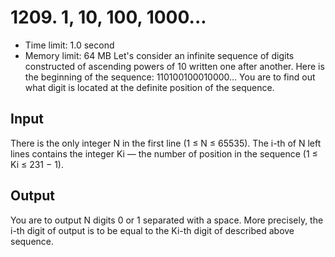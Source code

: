 # 1209. 1, 10, 100, 1000...
 * Time limit: 1.0 second
 * Memory limit: 64 MB
Let's consider an infinite sequence of digits constructed of ascending powers of 10 written one after another. Here is the beginning of the sequence: 110100100010000… You are to find out what digit is located at the definite position of the sequence.
## Input
There is the only integer N in the first line (1 ≤ N ≤ 65535). The i-th of N left lines contains the integer Ki — the number of position in the sequence (1 ≤ Ki ≤ 231 − 1).
## Output
You are to output N digits 0 or 1 separated with a space. More precisely, the i-th digit of output is to be equal to the Ki-th digit of described above sequence.